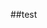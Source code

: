 <!--
 * @Author: your name
 * @Date: 2021-08-09 14:35:19
 * @LastEditTime: 2021-08-09 14:35:26
 * @LastEditors: Please set LastEditors
 * @Description: In User Settings Edit
 * @FilePath: /tstest/Users/wyj/Documents/testgit/readme.md
-->
##test